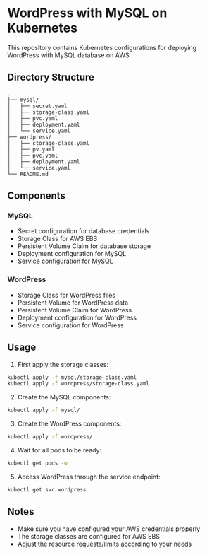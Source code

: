 # WordPress with MySQL on Kubernetes

This repository contains Kubernetes configurations for deploying WordPress with MySQL database on AWS.

## Directory Structure

```
.
├── mysql/
│   ├── secret.yaml
│   ├── storage-class.yaml
│   ├── pvc.yaml
│   ├── deployment.yaml
│   └── service.yaml
├── wordpress/
│   ├── storage-class.yaml
│   ├── pv.yaml
│   ├── pvc.yaml
│   ├── deployment.yaml
│   └── service.yaml
└── README.md
```

## Components

### MySQL
- Secret configuration for database credentials
- Storage Class for AWS EBS
- Persistent Volume Claim for database storage
- Deployment configuration for MySQL
- Service configuration for MySQL

### WordPress
- Storage Class for WordPress files
- Persistent Volume for WordPress data
- Persistent Volume Claim for WordPress
- Deployment configuration for WordPress
- Service configuration for WordPress

## Usage

1. First apply the storage classes:
```bash
kubectl apply -f mysql/storage-class.yaml
kubectl apply -f wordpress/storage-class.yaml
```

2. Create the MySQL components:
```bash
kubectl apply -f mysql/
```

3. Create the WordPress components:
```bash
kubectl apply -f wordpress/
```

4. Wait for all pods to be ready:
```bash
kubectl get pods -w
```

5. Access WordPress through the service endpoint:
```bash
kubectl get svc wordpress
```

## Notes
- Make sure you have configured your AWS credentials properly
- The storage classes are configured for AWS EBS
- Adjust the resource requests/limits according to your needs
